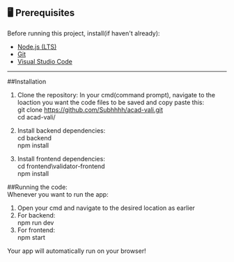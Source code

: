 ## 🖥 Prerequisites

Before running this project, install(if haven't already):
- [Node.js (LTS)](https://nodejs.org/en/download/)
- [Git](https://git-scm.com/download/win)
- [Visual Studio Code](https://code.visualstudio.com/)
---
##Installation

1. Clone the repository:
In your cmd(command prompt), navigate to the loaction you want the code files to be saved and copy paste this: <br>
git clone https://github.com/Subhhhh/acad-vali.git <br>
cd acad-vali/<br>

2. Install backend dependencies: <br>
cd backend <br>
npm install <br>

3. Install frontend dependencies: <br>
cd frontend\validator-frontend <br>
npm install <br>

##Running the code:
<br>
Whenever you want to run the app: <br>
1. Open your cmd and navigate to the desired location as earlier <br>
2. For backend: <br>
   npm run dev <br>
3. For frontend: <br>
   npm start <br>

Your app will automatically run on your browser!
